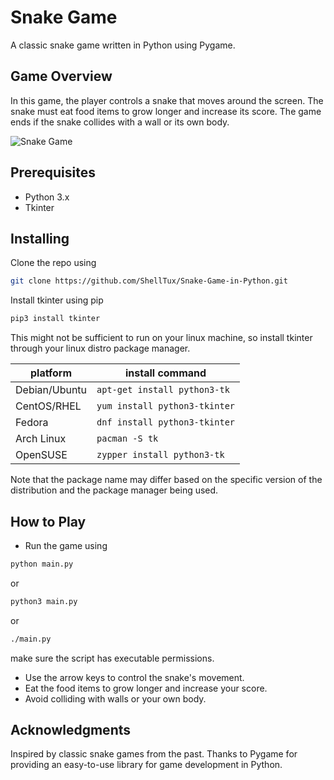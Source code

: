# Snake Game

A classic snake game written in Python using Pygame.

## Game Overview

In this game, the player controls a snake that moves around the screen.
The snake must eat food items to grow longer and increase its score.
The game ends if the snake collides with a wall or its own body.

![Snake Game](images/snake.gif)

## Prerequisites

- Python 3.x
- Tkinter

## Installing

Clone the repo using

```zsh
git clone https://github.com/ShellTux/Snake-Game-in-Python.git
```

Install tkinter using pip

```zsh
pip3 install tkinter
```

This might not be sufficient to run on your linux machine,
so install tkinter through your linux distro package manager.

platform      | install command
---           | ---
Debian/Ubuntu | `apt-get install python3-tk`
CentOS/RHEL   | `yum install python3-tkinter`
Fedora        | `dnf install python3-tkinter`
Arch Linux    | `pacman -S tk`
OpenSUSE      | `zypper install python3-tk`

Note that the package name may differ based on the specific
version of the distribution and the package manager being used.

## How to Play

- Run the game using

```zsh
python main.py
```

or

```zsh
python3 main.py
```

or

```zsh
./main.py
```

make sure the script has executable permissions.

- Use the arrow keys to control the snake's movement.
- Eat the food items to grow longer and increase your score.
- Avoid colliding with walls or your own body.

## Acknowledgments

Inspired by classic snake games from the past.
Thanks to Pygame for providing an easy-to-use library for game development in Python.
